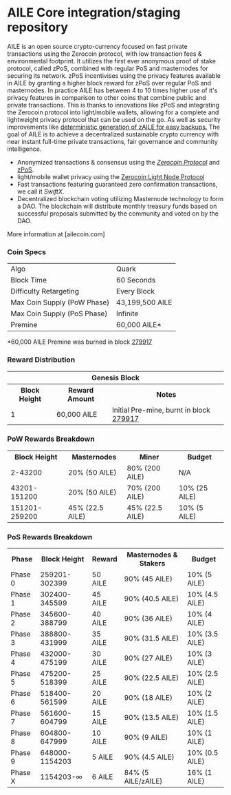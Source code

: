 AILE Core integration/staging repository
=====================================

AILE is an open source crypto-currency focused on fast private transactions using the Zerocoin protocol, with low transaction fees & environmental footprint.  It utilizes the first ever anonymous proof of stake protocol, called zPoS, combined with regular PoS and masternodes for securing its network. zPoS incentivises using the privacy features available in AILE by granting a higher block reward for zPoS over regular PoS and masternodes. In practice AILE has between 4 to 10 times higher use of it's privacy features in comparison to other coins that combine public and private transactions. This is thanks to innovations like zPoS and integrating the Zerocoin protocol into light/mobile wallets, allowing for a complete and lightweight privacy protocol that can be used on the go. As well as security improvements like [deterministic generation of zAILE for easy backups.](https://www.reddit.com/r/pivx/comments/8gbjf7/how_to_use_deterministic_zerocoin_generation/)
The goal of AILE is to achieve a decentralized sustainable crypto currency with near instant full-time private transactions, fair governance and community intelligence.
- Anonymized transactions & consensus using the [_Zerocoin Protocol_](http://www.aile.com/zAILE) and [zPoS](https://aile.com/zpos/).
- light/mobile wallet privacy using the [Zerocoin Light Node Protocol](https://aile.org/wp-content/uploads/2018/11/Zerocoin_Light_Node_Protocol.pdf)
- Fast transactions featuring guaranteed zero confirmation transactions, we call it _SwiftX_.
- Decentralized blockchain voting utilizing Masternode technology to form a DAO. The blockchain will distribute monthly treasury funds based on successful proposals submitted by the community and voted on by the DAO.

More information at [ailecoin.com]

### Coin Specs
<table>
<tr><td>Algo</td><td>Quark</td></tr>
<tr><td>Block Time</td><td>60 Seconds</td></tr>
<tr><td>Difficulty Retargeting</td><td>Every Block</td></tr>
<tr><td>Max Coin Supply (PoW Phase)</td><td>43,199,500 AILE</td></tr>
<tr><td>Max Coin Supply (PoS Phase)</td><td>Infinite</td></tr>
<tr><td>Premine</td><td>60,000 AILE*</td></tr>
</table>

*60,000 AILE Premine was burned in block [279917](http://www.presstab.pw/phpexplorer/AILE/block.php?blockhash=206d9cfe859798a0b0898ab00d7300be94de0f5469bb446cecb41c3e173a57e0)

### Reward Distribution

<table>
<th colspan=4>Genesis Block</th>
<tr><th>Block Height</th><th>Reward Amount</th><th>Notes</th></tr>
<tr><td>1</td><td>60,000 AILE</td><td>Initial Pre-mine, burnt in block <a href="http://www.presstab.pw/phpexplorer/AILE/block.php?blockhash=206d9cfe859798a0b0898ab00d7300be94de0f5469bb446cecb41c3e173a57e0">279917</a></td></tr>
</table>

### PoW Rewards Breakdown

<table>
<th>Block Height</th><th>Masternodes</th><th>Miner</th><th>Budget</th>
<tr><td>2-43200</td><td>20% (50 AILE)</td><td>80% (200 AILE)</td><td>N/A</td></tr>
<tr><td>43201-151200</td><td>20% (50 AILE)</td><td>70% (200 AILE)</td><td>10% (25 AILE)</td></tr>
<tr><td>151201-259200</td><td>45% (22.5 AILE)</td><td>45% (22.5 AILE)</td><td>10% (5 AILE)</td></tr>
</table>

### PoS Rewards Breakdown

<table>
<th>Phase</th><th>Block Height</th><th>Reward</th><th>Masternodes & Stakers</th><th>Budget</th>
<tr><td>Phase 0</td><td>259201-302399</td><td>50 AILE</td><td>90% (45 AILE)</td><td>10% (5 AILE)</td></tr>
<tr><td>Phase 1</td><td>302400-345599</td><td>45 AILE</td><td>90% (40.5 AILE)</td><td>10% (4.5 AILE)</td></tr>
<tr><td>Phase 2</td><td>345600-388799</td><td>40 AILE</td><td>90% (36 AILE)</td><td>10% (4 AILE)</td></tr>
<tr><td>Phase 3</td><td>388800-431999</td><td>35 AILE</td><td>90% (31.5 AILE)</td><td>10% (3.5 AILE)</td></tr>
<tr><td>Phase 4</td><td>432000-475199</td><td>30 AILE</td><td>90% (27 AILE)</td><td>10% (3 AILE)</td></tr>
<tr><td>Phase 5</td><td>475200-518399</td><td>25 AILE</td><td>90% (22.5 AILE)</td><td>10% (2.5 AILE)</td></tr>
<tr><td>Phase 6</td><td>518400-561599</td><td>20 AILE</td><td>90% (18 AILE)</td><td>10% (2 AILE)</td></tr>
<tr><td>Phase 7</td><td>561600-604799</td><td>15 AILE</td><td>90% (13.5 AILE)</td><td>10% (1.5 AILE)</td></tr>
<tr><td>Phase 8</td><td>604800-647999</td><td>10 AILE</td><td>90% (9 AILE)</td><td>10% (1 AILE)</td></tr>
<tr><td>Phase 9</td><td>648000-1154203</td><td>5 AILE</td><td>90% (4.5 AILE)</td><td>10% (0.5 AILE)</td></tr>
<tr><td>Phase X</td><td>1154203-∞</td><td>6 AILE</td><td>84% (5 AILE/zAILE)</td><td>16% (1 AILE)</td></tr>
</table>
